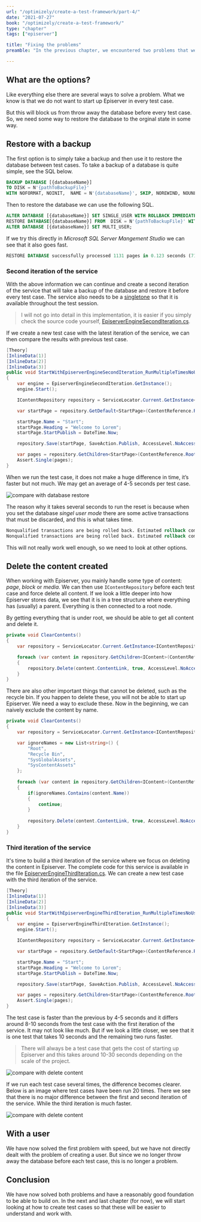 ```yaml
---
url: "/optimizely/create-a-test-framework/part-4/"
date: "2021-07-27"
book: "/optimizely/create-a-test-framework/"
type: "chapter"
tags: ["episerver"]

title: "Fixing the problems"
preamble: "In the previous chapter, we encountered two problems that we need to fix. The biggest problem is that we can not create a user several times in the same test session and the other is the time it takes to run several test cases."

---
```


## What are the options?

Like everything else there are several ways to solve a problem. What we know is that we do not want to start up Episerver in every test case. 

But this will block us from throw away the database before every test case. So, we need some way to restore the database to the orginal state in some way.

## Restore with a backup

The first option is to simply take a backup and then use it to restore the database between test cases.  To take a backup of a database is quite simple, see the SQL below. 

```sql
BACKUP DATABASE [{databaseName}] 
TO DISK = N'{pathToBackupFile}' 
WITH NOFORMAT, NOINIT,  NAME = N'{databaseName}', SKIP, NOREWIND, NOUNLOAD,  STATS = 10
```

Then to restore the database we can use the following SQL.

```sql
ALTER DATABASE [{databaseName}] SET SINGLE_USER WITH ROLLBACK IMMEDIATE;
RESTORE DATABASE[{databaseName}] FROM  DISK = N'{pathToBackupFile}' WITH  FILE = 1, NOUNLOAD, REPLACE, STATS = 5
ALTER DATABASE [{databaseName}] SET MULTI_USER;
```

If we try this directly in _Microsoft SQL Server Mangement Studio_ we can see that it also goes fast.

```sql
RESTORE DATABASE successfully processed 1131 pages in 0.123 seconds (71.836 MB/sec).
```

### Second iteration of the service

With the above information we can continue and create a second iteration of the service that will take a backup of the database and restore it before every test case. The service also needs to be a [singletone](https://www.geeksforgeeks.org/singleton-design-pattern/) so that it is available throughout the test session.

> I will not go into detail in this implementation, it is easier if you simply check the source code yourself, [EpiserverEngineSecondIteration.cs](https://github.com/loremipsumdonec/episerver-testframework/blob/main/posts/create_a_test_framework/example/Lorem.Test/Services/EpiserverEngineSecondIteration.cs). 

If we create a new test case with the latest iteration of the service, we can then compare the results with previous test case.

```csharp
[Theory]
[InlineData(1)]
[InlineData(2)]
[InlineData(3)]
public void StartWithEpiserverEngineSecondIteration_RunMultipleTimesNoUser_SinglePageExists(int notUsed)
{
    var engine = EpiserverEngineSecondIteration.GetInstance();
    engine.Start();

    IContentRepository repository = ServiceLocator.Current.GetInstance<IContentRepository>();

    var startPage = repository.GetDefault<StartPage>(ContentReference.RootPage);

    startPage.Name = "Start";
    startPage.Heading = "Welcome to Lorem";
    startPage.StartPublish = DateTime.Now;

    repository.Save(startPage, SaveAction.Publish, AccessLevel.NoAccess);

    var pages = repository.GetChildren<StartPage>(ContentReference.RootPage);
    Assert.Single(pages);
}
```

When we run the test case, it does not make a huge difference in time, it’s faster but not much. We may get an average of 4-5 seconds per test case.

![compare with database restore](./resources/hunt_for_speed_compare_with_db_restore.png)

The reason why it takes several seconds to run the reset is because when you set the database _singel user mode_ there are some active transactions that must be discarded, and this is what takes time.

```sql
Nonqualified transactions are being rolled back. Estimated rollback completion: 0%.
Nonqualified transactions are being rolled back. Estimated rollback completion: 100%.
```

This will not really work well enough, so we need to look at other options.

## Delete the content created

When working with Episerver, you mainly handle some type of content: _page_, _block_ or _media_. We can then use `IContentRepository` before each test case and force delete all content. If we look a little deeper into how Episerver stores data, we see that it is in a tree structure where everything has (usually) a parent. Everything is then connected to a root node.

By getting everything that is under root, we should be able to get all content and delete it.

```csharp
private void ClearContents()
{
    var repository = ServiceLocator.Current.GetInstance<IContentRepository>();

    foreach (var content in repository.GetChildren<IContent>(ContentReference.RootPage))
    {
    	repository.Delete(content.ContentLink, true, AccessLevel.NoAccess);
	}	
}
```

There are also other important things that cannot be deleted, such as the recycle bin. If you happen to delete these, you will not be able to start up Episerver. We need a way to exclude these. Now in the beginning, we can naively exclude the content by name.

```csharp
private void ClearContents()
{
    var repository = ServiceLocator.Current.GetInstance<IContentRepository>();

    var ignoreNames = new List<string>() {
        "Root",
        "Recycle Bin",
        "SysGlobalAssets",
        "SysContentAssets"
    };
    
    foreach (var content in repository.GetChildren<IContent>(ContentReference.RootPage))
    {
        if(ignoreNames.Contains(content.Name))
        {
            continue;
        }
        
    	repository.Delete(content.ContentLink, true, AccessLevel.NoAccess);
	}	
}
```

### Third iteration of the service

It's time to build a third iteration of the service where we focus on deleting the content in Episerver. The complete code for this service is available in the file [EpiserverEngineThirdIteration.cs](https://github.com/loremipsumdonec/episerver-testframework/blob/main/posts/create_a_test_framework/example/Lorem.Test/Services/EpiserverEngineThirdIteration.cs). We can create a new test case with the third iteration of the service.

```csharp
[Theory]
[InlineData(1)]
[InlineData(2)]
[InlineData(3)]
public void StartWithEpiserverEngineThirdIteration_RunMultipleTimesNoUser_SinglePageExists(int notUsed)
{
    var engine = EpiserverEngineThirdIteration.GetInstance();
    engine.Start();

    IContentRepository repository = ServiceLocator.Current.GetInstance<IContentRepository>();

    var startPage = repository.GetDefault<StartPage>(ContentReference.RootPage);

    startPage.Name = "Start";
    startPage.Heading = "Welcome to Lorem";
    startPage.StartPublish = DateTime.Now;

    repository.Save(startPage, SaveAction.Publish, AccessLevel.NoAccess);

    var pages = repository.GetChildren<StartPage>(ContentReference.RootPage);
    Assert.Single(pages);
}
```

The test case is faster than the previous by 4-5 seconds and it differs around 8-10 seconds from the test case with the first iteration of the service. It may not look like much. But if we look a little closer, we see that it is one test that takes 10 seconds and the remaining two runs faster.

> There will always be a test case that gets the cost of starting up Episerver and this takes around 10-30 seconds depending on the scale of the project.

![compare with delete content](./resources/hunt_for_speed_compare_with_delete_content.png)

If we run each test case several times, the difference becomes clearer. Below is an image where test cases have been run 20 times. There we see that there is no major difference between the first and second iteration of the service. While the third iteration is much faster.

![compare with delete content](./resources/hunt_for_speed_20_times.png)

## With a user

We have now solved the first problem with speed, but we have not directly dealt with the problem of creating a user. But since we no longer throw away the database before each test case, this is no longer a problem.

## Conclusion

We have now solved both problems and have a reasonably good foundation to be able to build on. In the next and last chapter (for now), we will start looking at how to create test cases so that these will be easier to understand and work with.

